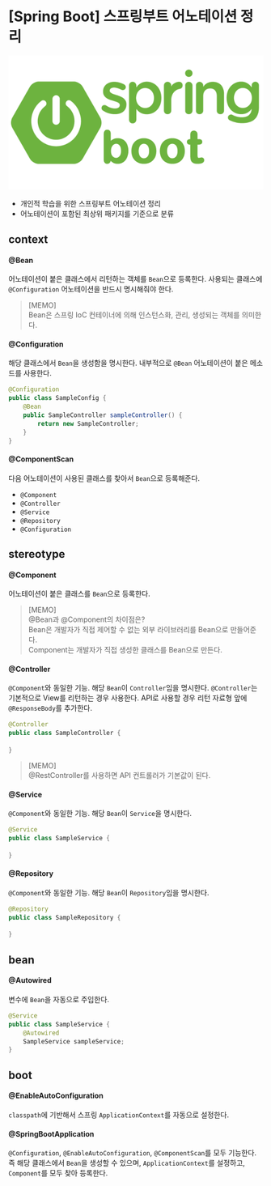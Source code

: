 # [Spring Boot] 스프링부트 어노테이션 정리

![Spring Boot Logo](./image.png)
<!-- [##_Image|kage@FEV9m/btq0c1L3LV4/LRrR2cNDTktvtmSXsq8vS0/img.png|alignCenter|width="100%"|_##] -->

- 개인적 학습을 위한 스프링부트 어노테이션 정리
- 어노테이션이 포함된 최상위 패키지를 기준으로 분류


## context

#### @Bean

어노테이션이 붙은 클래스에서 리턴하는 객체를 `Bean`으로 등록한다. 사용되는 클래스에 `@Configuration` 어노테이션을 반드시 명시해줘야 한다.

> [MEMO]  
> Bean은 스프링 IoC 컨테이너에 의해 인스턴스화, 관리, 생성되는 객체를 의미한다.


#### @Configuration

해당 클래스에서 `Bean`을 생성함을 명시한다. 내부적으로 `@Bean` 어노테이션이 붙은 메소드를 사용한다.

```java
@Configuration
public class SampleConfig {
    @Bean
    public SampleController sampleController() {
        return new SampleController;
    }
}
```


#### @ComponentScan
다음 어노테이션이 사용된 클래스를 찾아서 `Bean`으로 등록해준다.
- `@Component`
- `@Controller`
- `@Service`
- `@Repository`
- `@Configuration`


## stereotype

#### @Component
어노테이션이 붙은 클래스를 `Bean`으로 등록한다.

> [MEMO]  
> @Bean과 @Component의 차이점은?  
> Bean은 개발자가 직접 제어할 수 없는 외부 라이브러리를 Bean으로 만들어준다.  
> Component는 개발자가 직접 생성한 클래스를 Bean으로 만든다.


#### @Controller
`@Component`와 동일한 기능. 해당 `Bean`이 `Controller`임을 명시한다. `@Controller`는 기본적으로 View를 리턴하는 경우 사용한다. API로 사용할 경우 리턴 자료형 앞에 `@ResponseBody`를 추가한다.

```java
@Controller
public class SampleController {

}
```

> [MEMO]  
> @RestController를 사용하면 API 컨트롤러가 기본값이 된다.


#### @Service
`@Component`와 동일한 기능. 해당 `Bean`이 `Service`을 명시한다.

```java
@Service
public class SampleService {

}
```


#### @Repository
`@Component`와 동일한 기능. 해당 `Bean`이 `Repository`임을 명시한다.

```java
@Repository
public class SampleRepository {

}
```


## bean

#### @Autowired
변수에 `Bean`을 자동으로 주입한다.

```java
@Service
public class SampleService {
    @Autowired
    SampleService sampleService;
}
```


## boot

#### @EnableAutoConfiguration
`classpath`에 기반해서 스프링 `ApplicationContext`를 자동으로 설정한다.


#### @SpringBootApplication
`@Configuration`, `@EnableAutoConfiguration`, `@ComponentScan`를 모두 기능한다. 즉 해당 클래스에서 `Bean`을 생성할 수 있으며, `ApplicationContext`를 설정하고, `Component`를 모두 찾아 등록한다. 



<!-- 
## bind
#### @RestController
#### @ResponseBody
#### @RequestMapping
#### @GetMapping
#### @PostMapping
#### @PutMapping
#### @DeleteMapping
#### @PatchMapping
#### @RequestHeader
#### @RequestBody
#### @RequestParam
#### @PathVariable


## transaction
#### @Transactional


## scheduling
#### @Async



## javax
#### @PostConstruct
#### @Entity
#### @Table
#### @ManyToOne
#### @OneToMany
#### @Id
#### @GeneratedValue

## lombok
#### @Data
#### @Getter
#### @Setter
#### @NoArgsConstructor
#### @AllArgsConstructor
#### @Slf4j
#### @ToString
#### @Builder
-->